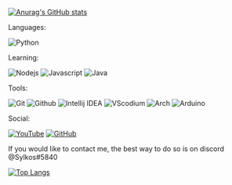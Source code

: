 
[![Anurag's GitHub stats](https://github-readme-stats.vercel.app/api?username=LunaAstris16&count_private=true&show_icons=true&theme=tokyonight)](https://github.com/anuraghazra/github-readme-stats)

Languages:

![Python](https://img.shields.io/badge/-Python-ffba01?style=for-the-badge&logo=python&logoColor=white)

Learning:


![Nodejs](https://img.shields.io/badge/Nodejs-68A063?style=for-the-badge&logo=nodedotjs&logoColor=white)
![Javascript](https://img.shields.io/badge/Javascript-f0db4f?style=for-the-badge&logo=javascript&logoColor=white)
![Java](https://img.shields.io/badge/Java-d65d0e?style=for-the-badge&logo=java&logoColor=white)


Tools:

![Git](https://img.shields.io/badge/Git-orange?style=for-the-badge&logo=Git&logoColor=white)
![Github](https://img.shields.io/badge/Github-gray?style=for-the-badge&logo=Github&logoColor=white)
![Intellij IDEA](https://img.shields.io/badge/Intellij-ff0066?style=for-the-badge&logo=IntelliJ-IDEA&logoColor=white)
![VScodium](https://img.shields.io/badge/VScodium-0084e0?style=for-the-badge&logo=visualstudiocode&logoColor=white)
![Arch](https://img.shields.io/badge/Arch%20Linux-009dff?style=for-the-badge&logo=archlinux&logoColor=white)
![Arduino](https://img.shields.io/badge/Arduino-00878F?style=for-the-badge&logo=arduino&logoColor=white)

Social:

[![YouTube](https://img.shields.io/youtube/channel/subscribers/UCW15iq1zNcbIvAKF3uc8AxA?color=c4302b&label=Luna&logo=youtube&logoColor=c4302b&style=for-the-badge)](https://www.youtube.com/channel/UCW15iq1zNcbIvAKF3uc8AxA)
[![GitHub](https://img.shields.io/github/followers/LunaAstris16?color=192841&label=Luna&logo=github&logoColor=192841&style=for-the-badge)](https://github.com/LunaAstris16)

If you would like to contact me, the best way to do so is on discord @Sylkos#5840

[![Top Langs](https://github-readme-stats.vercel.app/api/top-langs/?username=LunaAstris16&hide=Mathematica&langs_count=8&layout=compact&theme=tokyonight)](https://github.com/anuraghazra/github-readme-stats)
